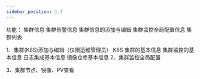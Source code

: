 ```yaml
---
sidebar_position: 1.7
---
```

功能：
集群信息
集群告警信息
集群信息的添加与编辑
集群监控全局配置信息
集群列表


1、集群(K8S)添加与编辑（仅限运维管理员）
K8S 集群的基本信息
集群监控的基本信息
日志集成基本信息
镜像仓库基本信息
2、集群监控全局配置






3、集群节点、镜像、PV查看



